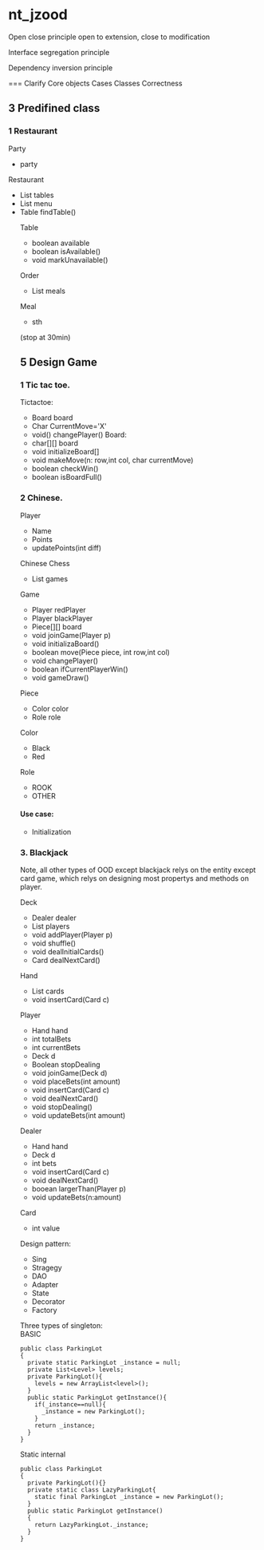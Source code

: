 # nt_jzood

Open close principle
open to extension, close to modification

Interface segregation principle

Dependency inversion principle

===
Clarify
Core objects
Cases
Classes
Correctness

## 3 Predifined class
### 1 Restaurant
Party
- party  

Restaurant
- List<Table> tables
- List<Meal> menu  
- Table findTable()  


Table
- boolean available
- boolean isAvailable()
- void markUnavailable()

Order
- List<Meal> meals   
  
  
Meal
- sth


(stop at 30min)
## 5 Design Game
### 1 Tic tac toe.
Tictactoe: 
- Board board
- Char CurrentMove='X'
- void() changePlayer()
Board: 
- char[][] board
- void initializeBoard[]
- void makeMove(n: row,int col, char currentMove)
- boolean checkWin()
- boolean isBoardFull()


### 2 Chinese.  

Player
- Name
- Points
- updatePoints(int diff)  

Chinese Chess
- List<Game> games  
  
Game  
- Player redPlayer
- Player blackPlayer
- Piece[][] board
- void joinGame(Player p)
- void initializaBoard()
- boolean move(Piece piece, int row,int col) 
- void changePlayer()
- boolean ifCurrentPlayerWin()
- void gameDraw()
  
  
Piece  
- Color color
- Role role  

<Enum> Color
- Black
- Red  
  
<Enum> Role
- ROOK
- OTHER


#### Use case:
- Initialization

### 3. Blackjack
Note, all other types of OOD except blackjack relys on the entity except card game, which relys on designing most propertys and methods
on player.  

Deck
- Dealer dealer
- List<player> players
- void addPlayer(Player p)
- void shuffle()
- void dealInitialCards()
- Card dealNextCard()

Hand
- List<Card> cards
- void insertCard(Card c)

Player
- Hand hand
- int totalBets
- int currentBets
- Deck d
- Boolean stopDealing
- void joinGame(Deck d)
- void placeBets(int amount)  
- void insertCard(Card c)
- void dealNextCard()
- void stopDealing()  
- void updateBets(int amount)

Dealer
- Hand hand  
- Deck d
- int bets
- void insertCard(Card c)
- void dealNextCard()
- booean largerThan(Player p)
- void updateBets(n:amount)

Card
- int value

Design pattern:
- Sing
- Stragegy
- DAO
- Adapter
- State
- Decorator
- Factory

Three types of singleton:  
BASIC
```
public class ParkingLot
{
  private static ParkingLot _instance = null;
  private List<Level> levels;
  private ParkingLot(){
    levels = new ArrayList<level>();
  }
  public static ParkingLot getInstance(){
    if(_instance==null){
      _instance = new ParkingLot();
    }
    return _instance;
  }
}
```

Static internal
```
public class ParkingLot
{
  private ParkingLot(){}
  private static class LazyParkingLot{
    static final ParkingLot _instance = new ParkingLot();
  }
  public static ParkingLot getInstance()
  {
    return LazyParkingLot._instance;
  }
}
```
